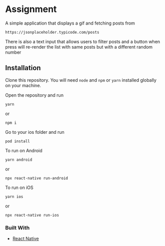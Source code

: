 # Assignment

A simple application that displays a gif and fetching posts from

``
https://jsonplaceholder.typicode.com/posts
``

There is also a text input that allows users to filter posts and a button when press will re-render the list with same posts but with a different random number

## Installation

Clone this repository. You will need `node` and `npm` or `yarn` installed globally on your machine.  

Open the repository and run

```
yarn
```

or

```
npm i
```

Go to your ios folder and run

```podfile
pod install
```

To run on Android

```
yarn android
```

or

```
npx react-native run-android
```

To run on iOS

```
yarn ios
```

or

```
npx react-native run-ios
```

### Built With

* [React Native](https://reactnative.dev/)